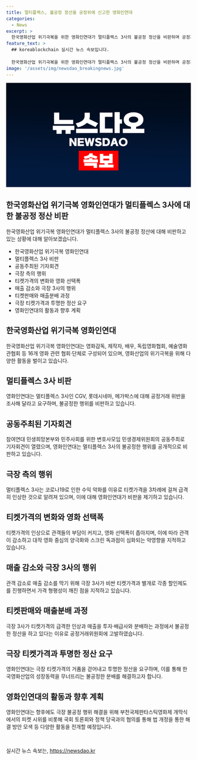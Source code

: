 ```yaml
---
title: 멀티플렉스, 불공정 정산을 공정위에 신고한 영화인연대
categories:
  - News
excerpt: >
  한국영화산업 위기극복을 위한 영화인연대가 멀티플렉스 3사의 불공정 정산을 비판하며 공정거래위원회에 신고했다. 멀티플렉스는 코로나19 기간 수익 악화를 이유로 티켓가격을 인상했고, 이에 따른 관객의 부담과 양극화 문제를 지적했다. 또한, 통신사와의 할인 정산 내역을 공개하지 않아 독점규제 및 공정거래법 위반으로 고발했다. 이에 대응하여 티켓가격의 거품을 걷어내고 투명한 정산을 요구했으며, 극장 불공정행위에 대한 해결책 모색을 위해 국회와 정책 당국과의 협의를 요구했다.
feature_text: >
  ## koreablockchain 실시간 뉴스 속보입니다.

  한국영화산업 위기극복을 위한 영화인연대가 멀티플렉스 3사의 불공정 정산을 비판하며 공정거래위원회에 신고했다. 멀티플렉스는 코로나19 기간 수익 악화를 이유로 티켓가격을 인상했고, 이에 따른 관객의 부담과 양극화 문제를 지적했다. 또한, 통신사와의 할인 정산 내역을 공개하지 않아 독점규제 및 공정거래법 위반으로 고발했다. 이에 대응하여 티켓가격의 거품을 걷어내고 투명한 정산을 요구했으며, 극장 불공정행위에 대한 해결책 모색을 위해 국회와 정책 당국과의 협의를 요구했다.
image: '/assets/img/newsdao_breakingnews.jpg'
---
```


<p><img src="/assets/img/newsdao_breakingnews.jpg" alt="koreablockchain 속보" /></p>

<h2 data-ke-size="size26">한국영화산업 위기극복 영화인연대가 멀티플렉스 3사에 대한 불공정 정산 비판</h2>

<p data-ke-size="size16">한국영화산업 위기극복 영화인연대가 멀티플렉스 3사의 불공정 정산에 대해 비판하고 있는 상황에 대해 알아보겠습니다.</p>

<ul>
  <li>한국영화산업 위기극복 영화인연대</li>
  <li>멀티플렉스 3사 비판</li>
  <li>공동주최된 기자회견</li>
  <li>극장 측의 행위</li>
  <li>티켓가격의 변화와 영화 선택폭</li>
  <li>매출 감소와 극장 3사의 행위</li>
  <li>티켓판매와 매출분배 과정</li>
  <li>극장 티켓가격과 투명한 정산 요구</li>
  <li>영화인연대의 활동과 향후 계획</li>
</ul>

<h2>한국영화산업 위기극복 영화인연대</h2>

<p data-ke-size="size16">한국영화산업 위기극복 영화인연대는 영화감독, 제작자, 배우, 독립영화협회, 예술영화관협회 등 16개 영화 관련 협회·단체로 구성되어 있으며, 영화산업의 위기극복을 위해 다양한 활동을 벌이고 있습니다.</p>

<h2>멀티플렉스 3사 비판</h2>

<p data-ke-size="size16">영화인연대는 멀티플렉스 3사인 CGV, 롯데시네마, 메가박스에 대해 공정거래 위반을 조사해 달라고 요구하며, 불공정한 행위를 비판하고 있습니다.</p>

<h2>공동주최된 기자회견</h2>

<p data-ke-size="size16">참여연대 민생희망본부와 민주사회를 위한 변호사모임 민생경제위원회의 공동주최로 기자회견이 열렸으며, 영화인연대는 멀티플렉스 3사의 불공정한 행위를 공개적으로 비판하고 있습니다.</p>

<h2>극장 측의 행위</h2>

<p data-ke-size="size16">멀티플렉스 3사는 코로나19로 인한 수익 악화를 이유로 티켓가격을 3차례에 걸쳐 급격히 인상한 것으로 알려져 있으며, 이에 대해 영화인연대가 비판을 제기하고 있습니다.</p>

<h2>티켓가격의 변화와 영화 선택폭</h2>

<p data-ke-size="size16">티켓가격의 인상으로 관객들의 부담이 커지고, 영화 선택폭이 좁아지며, 이에 따라 관객이 감소하고 대작 영화 중심의 양극화와 스크린 독과점이 심화되는 악영향을 지적하고 있습니다.</p>

<h2>매출 감소와 극장 3사의 행위</h2>

<p data-ke-size="size16">관객 감소로 매출 감소를 막기 위해 극장 3사가 비싼 티켓가격과 별개로 각종 할인제도를 진행하면서 가격 형평성이 깨진 점을 지적하고 있습니다.</p>

<h2>티켓판매와 매출분배 과정</h2>

<p data-ke-size="size16">극장 3사가 티켓가격의 급격한 인상과 매출을 투자·배급사와 분배하는 과정에서 불공정한 정산을 하고 있다는 이유로 공정거래위원회에 고발하였습니다.</p>

<h2>극장 티켓가격과 투명한 정산 요구</h2>

<p data-ke-size="size16">영화인연대는 극장 티켓가격의 거품을 걷어내고 투명한 정산을 요구하며, 이를 통해 한국영화산업의 성장동력을 무너뜨리는 불공정한 분배를 해결하고자 합니다.</p>

<h2>영화인연대의 활동과 향후 계획</h2>

<p data-ke-size="size16">영화인연대는 향후에도 극장 불공정 행위 해결을 위해 부천국제판타스틱영화제 개막식에서의 피켓 시위를 비롯해 국회 토론회와 정책 당국과의 협의를 통해 법 개정을 통한 해결 방안 모색 등 다양한 활동을 전개할 예정입니다.</p>

<p data-ke-size="size16">&nbsp;</p>
실시간 뉴스 속보는, <a href="https://newsdao.kr" rel="dofollow">https://newsdao.kr</a>


